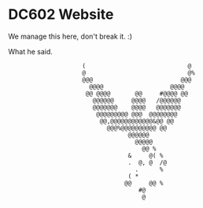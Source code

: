 # DC602 Website

We manage this here, don't break it. :)

What he said. 
                                                                                
                                                                                
                                                                                
                                                                                
                                                                                
                         (                             @                        
                         @                             @%                       
                         @@@                         @@@                        
                           @@@@                   @@@@                          
                          @@ @@@@       @@     #@@@@ @@                         
                            @@@@@@     @@@@   /@@@@@@                           
                            @@@@@@@    @@@@   @@@@@@@                           
                             @@@@@@@@@ @@@  @@@@@@@@                            
                              @@,@@@@@@@@@@@@&@@ @@                             
                                @@@%@@@@@@@@@@ @@                               
                                      @@@@@@                                    
                                        @@@@@                                   
                                          @@ %                                  
                                      &     @( %                                
                                      .  @, @  /@                               
                                        .      %                                
                                      ( *                                       
                                     @@     @@ %                                
                                         #@                                     
                                          @                                     
                                                                                
                                                                                
                                                                                
                                                                                
                                                                                
                                                                                
                                                                                
